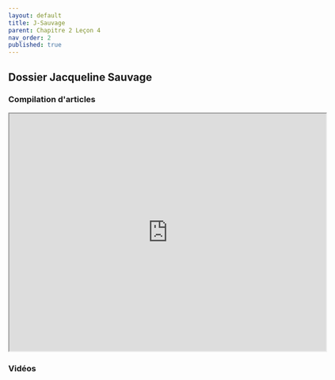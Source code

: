 ```yaml
---
layout: default
title: J-Sauvage
parent: Chapitre 2 Leçon 4
nav_order: 2
published: true
---
```

## Dossier Jacqueline Sauvage

### Compilation d'articles

<iframe src="https://drive.google.com/file/d/1JQtFMbuEgfw7V1OXKeoCKhZu9vV9mCT4/preview" width="640" height="480" allow="autoplay"></iframe>

### Vidéos



